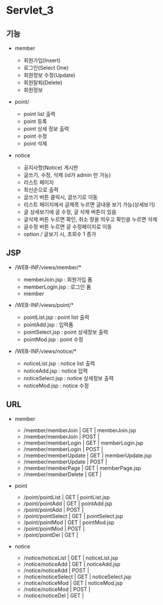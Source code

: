 
# Servlet_3

## 기능

- member
	- 회원가입(Insert)
	- 로그인(Select One)
	- 회원정보 수정(Update)
	- 회원탈퇴(Delete)
	- 회원정보

- point/
	- point list 출력
	- point 등록
	- point 상세 정보 출력
	- point 수정
	- point 삭제

- notice
	- 공지사항(Notice) 게시판
	- 글쓰기, 수정, 삭제  (id가 admin 만 가능)
	- 리스트 페이지
	- 최신순으로 출력
	- 글쓰기 버튼 클릭시, 글쓰기로 이동
	- 리스트 페이지에서 글제목 누르면 글내용 보기 가능(상세보기)
	- 글 상세보기에 글 수정, 글 삭제 버튼이 있음
	- 글삭제 버튼 누르면 확인, 취소 창을 띄우고 확인을 누르면 삭제
	- 글수정 버튼 누르면 글 수정페이지로 이동
	- option / 글보기 시, 조회수 1 증가
	
## JSP

- /WEB-INF/views/member/*
	- memberJoin.jsp	: 회원가입 폼
	- memberLogin.jsp	: 로그인 폼
	- member

- /WEB-INF/views/point/*
    - pointList.jsp     : point list 출력
    - pointAdd.jsp      : 입력폼
    - pointSelect.jsp   : point 상세정보 출력
    - pointMod.jsp      : point 수정
    
- /WEB-INF/views/notice/*
	- noticeList.jsp	: notice list 출력
	- noticeAdd.jsp		: notice 입력
	- noticeSelect.jsp	: notice 상세정보 출력
	- noticeMod.jsp		: notice 수정
		
## URL

- member
	- /member/memberJoin	| GET	| memberJoin.jsp
	- /member/memberJoin	| POST	| 
	- /member/memberLogin	| GET	| memberLogin.jsp
	- /member/memberLogin	| POST	|
	- /member/memberUpdate	| GET	| memberUpdate.jsp
	- /member/memberUpdate 	| POST	|
	- /member/memberPage	| GET	| memberPage.jsp
	- /member/memberDelete	| GET	|

- point
	- /point/pointList      | GET   | pointList.jsp
	- /point/pointAdd       | GET   | pointAdd.jsp
	- /point/pointAdd       | POST  |
	- /point/pointSelect    | GET   | pointSelect.jsp
	- /point/pointMod       | GET   | pointMod.jsp
	- /point/pointMod       | POST  | 
	- /point/pointDel       | GET   |

- notice
	- /notice/noticeList	| GET	| noticeList.jsp
	- /notice/noticeAdd		| GET	| noticeAdd.jsp
	- /notice/noticeAdd		| POST	|
	- /notice/noticeSelect	| GET	| noticeSelect.jsp
	- /notice/noticeMod		| GET	| noticeMod.jsp
	- /notice/noticeMod		| POST	|
	- /notice/noticeDel		| GET	|
	